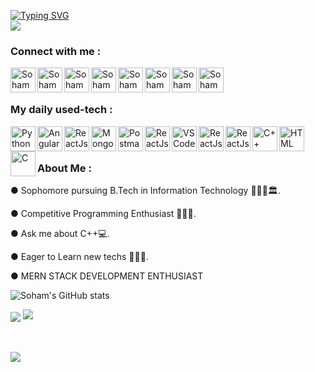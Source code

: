 [![Typing SVG](https://readme-typing-svg.herokuapp.com?font=Georgia&center=true&multiline=true&height=75&lines=Hey+there!;Welcome+to+my+profile!;+I'm+Soham,+A+CP+enthusiast+from+JGEC%2C+India)](https://git.io/typing-svg)
<br>
![](https://komarev.com/ghpvc/?username=code-soham)

<h3 align="left">Connect with me :</h3>
<a href="https://www.linkedin.com/in/code_soham">
  <img align="left" alt="Soham Chowdhury - LinkedIn" width="40px" src="https://upload.wikimedia.org/wikipedia/commons/thumb/e/e9/Linkedin_icon.svg/256px-Linkedin_icon.svg.png"/>
</a>
<a href="mailto:sc2412@it.jgec.ac.in.com">
  <img align="left" alt="Soham Chowdhury - Google Mail" width="40px" src="https://api.iconify.design/logos:google-gmail.svg"/>
</a>
<a href="https://www.facebook.com/soham.36.chowdhury/">
  <img align="left" alt="Soham Chowdhury - Facebook" width="40px" src="https://www.vectorlogo.zone/logos/facebook/facebook-official.svg"/>
</a>
<a href="https://twitter.com/Sohamhasnt">
  <img align="left" alt="Soham Chowdhury - Twitter" width="40px" src="https://upload.wikimedia.org/wikipedia/sco/9/9f/Twitter_bird_logo_2012.svg"/>
</a>
<a href="https://www.instagram.com/soham_hasnt">
  <img align="left" alt="Soham Chowdhury - Instagram" width="40px" src="https://www.vectorlogo.zone/logos/instagram/instagram-icon.svg"/>
</a>
<a href="https://www.codechef.com/users/code_soham">
  <img align="left" alt="Soham Chowdhury - Codechef" width="40px" src="https://api.iconify.design/simple-icons:codechef.svg?color=%2379553A"/>
</a>
<a href="https://codeforces.com/profile/code_soham">
  <img align="left" alt="Soham Chowdhury - Codeforces" width="40px" src="https://api.iconify.design/simple-icons:codeforces.svg?height=24"/>
</a>
<a href="https://leetcode.com/code_soham/">
  <img align="left" alt="Soham Chowdhury - Leetcode" width="40px" src="https://api.iconify.design/cib:leetcode.svg?height=24"/>
</a>

<br><br>

### My daily used-tech :

<img align="left" alt="Python" width="40px" src="https://cdn.worldvectorlogo.com/logos/python-5.svg"/>
<img align="left" alt="AngularJs" width="40px" src="https://api.iconify.design/logos:angular-icon.svg"/>
<img align="left" alt="ReactJs" width="40px" src="https://api.iconify.design/logos:react.svg"/>
<img align="left" alt="MongoDB" width="40px" src="https://img.icons8.com/color/240/000000/mongodb.png"/>
<img align="left" alt="Postman" width="40px" src="https://api.iconify.design/logos:postman.svg"/>
<img align="left" alt="ReactJs" width="40px" src="https://api.iconify.design/cib:adobe-premiere.svg"/>
<img align="left" alt="VSCode" width="40px" src="https://www.vectorlogo.zone/logos/visualstudio_code/visualstudio_code-icon.svg"/>
<img align="left" alt="ReactJs" width="40px" src="https://api.iconify.design/logos:sublimetext-icon.svg"/>
<img align="left" alt="ReactJs" width="40px" src="https://api.iconify.design/logos:github-octocat.svg"/>
<img align="left" alt="C++" width="40px" src="https://seeklogo.com/images/C/c-logo-43CE78FF9C-seeklogo.com.png"/>
<img align="left" alt="HTML" width="40px" src="https://seeklogo.com/images/H/html5-without-wordmark-color-logo-14D252D878-seeklogo.com.png"/>
<img align="left" alt="C" width="40px" src="https://seeklogo.com/images/C/c-programming-language-logo-9B32D017B1-seeklogo.com.png"/>

 
 <br><br>

### About Me :


● Sophomore pursuing B.Tech in Information Technology 👨🏻‍🎓🏛.

● Competitive Programming Enthusiast 👨🏽‍💻.

● Ask me about C++💻.

● Eager to Learn new techs 🕵🏻‍♂️.

● MERN STACK DEVELOPMENT ENTHUSIAST




![Soham's GitHub stats](https://github-readme-stats.vercel.app/api?username=code-soham&show_icons=true&theme=radical)

<img align="center" src="https://github-readme-stats.vercel.app/api/wakatime?username=code_soham&layout=compact&theme=dracula" />

<img src ="https://github-readme-streak-stats.herokuapp.com?user=code-soham&theme=darcula&hide_border=false&background=FFFFFF00">

<br><br>
<a href="https://github-readme-stats.vercel.app/api/top-langs/?username=code-soham&layout=compact">
  <img align="mid" src="https://github-readme-stats.vercel.app/api/top-langs/?username=code-soham&layout=compact" />
</a>
<br><br>
